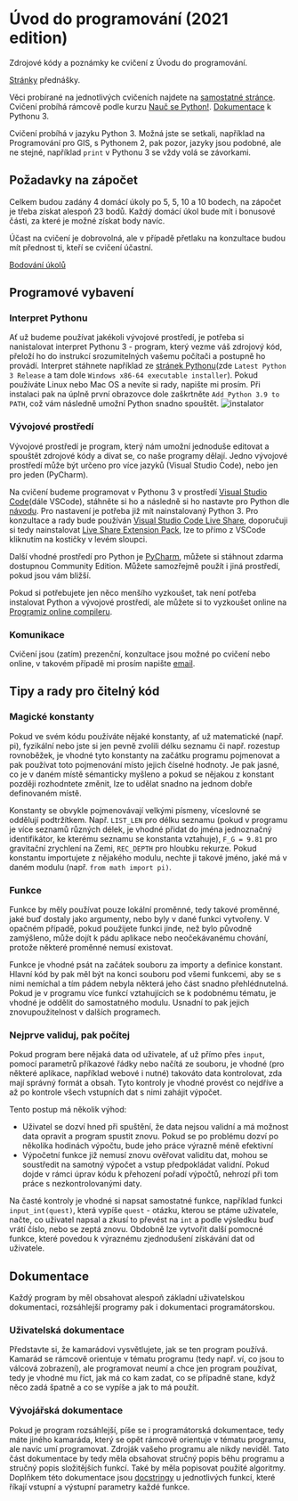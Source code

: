 # Úvod do programování (2021 edition)
Zdrojové kódy a poznámky ke cvičení z Úvodu do programování.

[Stránky](https://web.natur.cuni.cz/~bayertom/index.php/9-teaching/10-uvod-do-programovani) přednášky.

Věci probírané na jednotlivých cvičeních najdete na [samostatné stránce](prubeh.md).
Cvičení probíhá rámcově podle kurzu [Nauč se Python!](https://naucse.python.cz/course/pyladies/).
[Dokumentace](https://docs.python.org/3/) k Pythonu 3.

Cvičení probíhá v jazyku Python 3. Možná jste se setkali, například na Programování pro GIS, s Pythonem 2, pak pozor, jazyky jsou podobné, ale ne stejné, například `print` v Pythonu 3 se vždy volá se závorkami.

## Požadavky na zápočet
Celkem budou zadány 4 domácí úkoly po 5, 5, 10 a 10 bodech, na zápočet je třeba získat alespoň 23 bodů. Každý domácí úkol bude mít i bonusové části, za které je možné získat body navíc. 

Účast na cvičení je dobrovolná, ale v případě přetlaku na konzultace budou mít přednost ti, kteří se cvičení účastní. 

[Bodování úkolů](./vysledky.md)

## Programové vybavení
### Interpret Pythonu
Ať už budeme používat jakékoli vývojové prostředí, je potřeba si nanistalovat interpret Pythonu 3 - program, který vezme váš zdrojový kód, přeloží ho do instrukcí srozumitelných vašemu počítači a postupně ho provádí. Interpret stáhnete například ze [stránek Pythonu](https://www.python.org/downloads/windows/)(zde `Latest Python 3 Release` a tam dole `Windows x86-64 executable installer`). Pokud používáte Linux nebo Mac OS a nevíte si rady, napište mi prosím. Při instalaci pak na úplně první obrazovce dole zaškrtněte `Add Python 3.9 to PATH`, což vám následně umožní Python snadno spouštět.
![instalator](https://docs.python.org/3/_images/win_installer.png)

### Vývojové prostředí
Vývojové prostředí je program, který nám umožní jednoduše editovat a spouštět zdrojové kódy a dívat se, co naše programy dělají. Jedno vývojové prostředí může být určeno pro více jazyků (Visual Studio Code), nebo jen pro jeden (PyCharm).

Na cvičení budeme programovat v Pythonu 3 v prostředí [Visual Studio Code](https://code.visualstudio.com/)(dále VSCode), stáhněte si ho a následně si ho nastavte pro Python dle [návodu](https://code.visualstudio.com/docs/languages/python). Pro nastavení je potřeba již mít nainstalovaný Python 3. Pro konzultace a rady bude používán [Visual Studio Code Live Share](https://visualstudio.microsoft.com/cs/services/live-share/), doporučuji si tedy nainstalovat [Live Share Extension Pack](https://marketplace.visualstudio.com/items?itemName=MS-vsliveshare.vsliveshare-pack), lze to přímo z VSCode kliknutím na kostičky v levém sloupci. 

Další vhodné prostředí pro Python je [PyCharm](https://www.jetbrains.com/pycharm/), můžete si stáhnout zdarma dostupnou Community Edition. Můžete samozřejmě použít i jiná prostředí, pokud jsou vám bližší.

Pokud si potřebujete jen něco menšího vyzkoušet, tak není potřeba instalovat Python a vývojové prostředí, ale můžete si to vyzkoušet online na [Programiz online compileru](https://www.programiz.com/python-programming/online-compiler/). 

### Komunikace
Cvičení jsou (zatím) prezenční, konzultace jsou možné po cvičení nebo online, v takovém případě mi prosím napište [email](mailto:xtompok@gmail.com).   

## Tipy a rady pro čitelný kód
### Magické konstanty
Pokud ve svém kódu používáte nějaké konstanty, ať už matematické (např. pi),
fyzikální nebo jste si jen pevně zvolili délku seznamu či např. rozestup
rovnoběžek, je vhodné tyto konstanty na začátku programu pojmenovat a pak
používat toto pojmenování místo jejich číselné hodnoty. Je pak jasné, co je v
daném místě sémanticky myšleno a pokud se nějakou z konstant později rozhodntete
změnit, lze to udělat snadno na jednom dobře definovaném místě.

Konstanty se obvykle pojmenovávají velkými písmeny, víceslovné se oddělují
podtržítkem. Např. `LIST_LEN` pro délku seznamu (pokud v programu je více
seznamů různých délek, je vhodné přidat do jména jednoznačný identifikátor, ke
kterému seznamu se konstanta vztahuje), `F_G = 9.81` pro gravitační zrychlení na
Zemi, `REC_DEPTH` pro hloubku rekurze. Pokud konstantu importujete z nějakého
modulu, nechte ji takové jméno, jaké má v daném modulu (např. `from math import
pi)`.

### Funkce
Funkce by měly používat pouze lokální proměnné, tedy takové proměnné, jaké buď
dostaly jako argumenty, nebo byly v dané funkci vytvořeny. V opačném případě,
pokud použijete funkci jinde, než bylo původně zamýšleno, může dojít k pádu
aplikace nebo neočekávanému chování, protože některé proměnné nemusí existovat.

Funkce je vhodné psát na začátek souboru za importy a definice konstant. Hlavní
kód by pak měl být na konci souboru pod všemi funkcemi, aby se s nimi nemíchal a
tím pádem nebyla některá jeho část snadno přehlédnutelná. Pokud je v programu
více funkcí vztahujících se k podobnému tématu, je vhodné je oddělit do
samostatného modulu. Usnadní to pak jejich znovupoužitelnost v dalších
programech.

### Nejprve validuj, pak počítej
Pokud program bere nějaká data od uživatele, ať už přímo přes `input`, pomocí
parametrů příkazové řádky nebo načítá ze souboru, je vhodné (pro některé
aplikace, například webové i nutné) takováto data kontrolovat, zda mají správný
formát a obsah. Tyto kontroly je vhodné provést co nejdříve a až po kontrole
všech vstupních dat s nimi zahájit výpočet.

Tento postup má několik výhod:
 * Uživatel se dozví hned při spuštění, že data nejsou validní a má možnost data
   opravit a program spustit znovu. Pokud se po problému dozví po několika
   hodinách výpočtu, bude jeho práce výrazně méně efektivní
 * Výpočetní funkce již nemusí znovu ověřovat validitu dat, mohou se soustředit
   na samotný výpočet a vstup předpokládat validní. Pokud dojde v rámci úprav
   kódu k přehození pořadí výpočtů, nehrozí při tom práce s nezkontrolovanými
   daty.

Na časté kontroly je vhodné si napsat samostatné funkce, například funkci
`input_int(quest)`, která vypíše `quest` - otázku, kterou se ptáme uživatele,
načte, co uživatel napsal a zkusí to převést na `int` a podle výsledku buď vrátí
číslo, nebo se zeptá znovu. Obdobně lze vytvořit další pomocné funkce, které
povedou k výraznému zjednodušení získávání dat od uživatele.

## Dokumentace
Každý program by měl obsahovat alespoň základní uživatelskou dokumentaci,
rozsáhlejší programy pak i dokumentaci programátorskou.
 
### Uživatelská dokumentace
Představte si, že kamarádovi vysvětlujete, jak se ten program používá. Kamarád
se rámcově orientuje v tématu programu (tedy např. ví, co jsou to válcová
zobrazení), ale programovat neumí a chce jen program používat, tedy je vhodné
mu říct, jak má co kam zadat, co se případně stane, když něco zadá špatně a co
se vypíše a jak to má použít.
 
### Vývojářská dokumentace
Pokud je program rozsáhlejší, píše se i programátorská dokumentace,
tedy máte jiného kamaráda, který se opět rámcově orientuje v tématu
programu, ale navíc umí programovat. Zdroják vašeho programu ale nikdy
neviděl. Tato část dokumentace by tedy měla obsahovat stručný popis
běhu programu a stručný popis složitějších funkcí. Také by měla
popisovat použité algoritmy. Doplňkem této dokumentace jsou [docstringy](https://www.python.org/dev/peps/pep-0257/)
u jednotlivých funkcí, které říkají vstupní a výstupní parametry každé
funkce.

